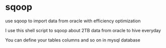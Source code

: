 # sqoop
use sqoop to import data from oracle with efficiency optimization

I use this shell script to sqoop about 2TB data from oracle to hive everyday

You can define your tables columns and so on in mysql database
